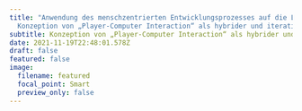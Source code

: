 ```yaml
---
title: "Anwendung des menschzentrierten Entwicklungsprozesses auf die Lehre:
  Konzeption von „Player-Computer Interaction“ als hybrider und iterativer Kurs"
subtitle: Konzeption von „Player-Computer Interaction“ als hybrider und iterativer Kurs
date: 2021-11-19T22:48:01.578Z
draft: false
featured: false
image:
  filename: featured
  focal_point: Smart
  preview_only: false
---
```

